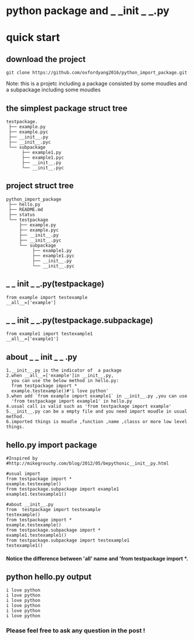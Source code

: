 # python  package and _ _init _ _.py

# quick start 
## download the project 
```
git clone https://github.com/oxfordyang2016/python_import_package.git
```

Note: this is a projetc including a package consisted by some moudles and a subpackage including some moudles

## the simplest package struct tree 
```
testpackage.
 ├── example.py
 ├── example.pyc
 ├── __init__.py
 ├── __init__.pyc
 └── subpackage
      ├── example1.py
      ├── example1.pyc
      ├── __init__.py
      └── __init__.pyc
```
## project  struct tree
```
python_import_package
 ├── hello.py
 ├── README.md
 ├── status
 └── testpackage
     ├── example.py
     ├── example.pyc
     ├── __init__.py
     ├── __init__.pyc
     └── subpackage
          ├── example1.py
          ├── example1.pyc
          ├── __init__.py
          └── __init__.pyc
```


## _ _ init _ _.py(testpackage)
```
from example import testexample
__all__=['example']
```
## _ _ init _ _.py(testpackage.subpackage)

```
from example1 import testexample1
__all__=['example1']
```
## about _  _ init _ _  .py
```
1.__init__.py is the indicator of  a package 
2.when __all__=['example']in __init__.py,
  you can use the below method in hello.py: 
  from testpackage import * 
  example.testexample()#'i love python'
3.when add `from example import example1` in __init__.py ,you can use 
  'from testpackage import example1' in hello.py  
4.usual call is valid such as 'from testpackage import example'  
5.__init__.py can be a empty file and you need import moudle in usual method.
6.imported things is moudle ,function ,name ,classs or more low level things.
```
## hello.py import package 
```
#Inspired by #http://mikegrouchy.com/blog/2012/05/bepythonic__init__py.html

#usual import
from testpackage import *
example.testexample()
from testpackage.subpackage import example1
example1.testexample1()

#about __init__.py
from  testpackage import testexample
testexample()
from testpackage import *
example.testexample()
from testpackage.subpackage import *
example1.testexample1()
from testpackage.subpackage import testexample1
testexample1()
```
####  Notice the difference between '__all__' name and 'from testpackage import *.


## python hello.py output
```
i love python
i love python
i love python
i love python
i love python
i love python
```

###  Please feel free to ask any question in the post !





